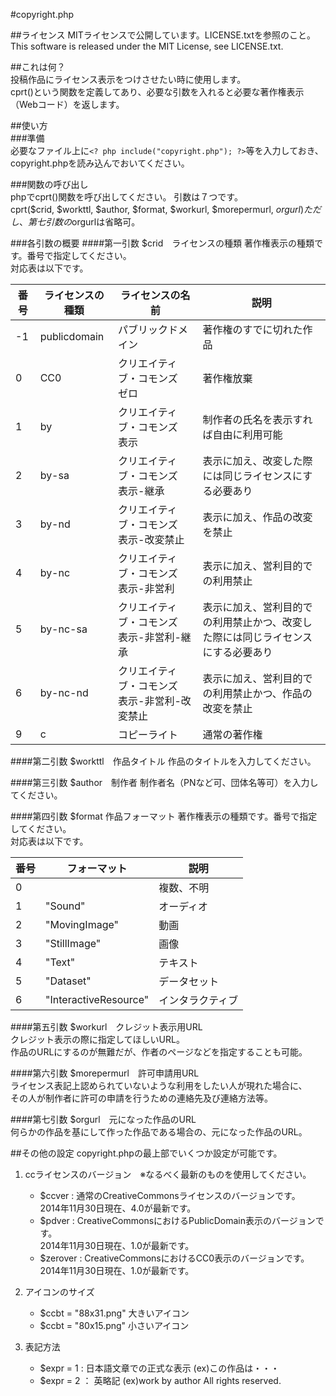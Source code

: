 #copyright.php

##ライセンス
MITライセンスで公開しています。LICENSE.txtを参照のこと。
This software is released under the MIT License, see LICENSE.txt.

##これは何？  
投稿作品にライセンス表示をつけさせたい時に使用します。  
cprt()という関数を定義してあり、必要な引数を入れると必要な著作権表示（Webコード）を返します。  

##使い方    
###準備  
必要なファイル上に`<? php include("copyright.php"); ?>`等を入力しておき、  
copyright.phpを読み込んでおいてください。

###関数の呼び出し  
phpでcprt()関数を呼び出してください。
引数は７つです。  
cprt($crid, $workttl, $author, $format, $workurl, $morepermurl, $orgurl)  
ただし、第七引数の$orgurlは省略可。  

###各引数の概要
####第一引数 $crid　ライセンスの種類
著作権表示の種類です。番号で指定してください。  
対応表は以下です。  

|番号|ライセンスの種類|ライセンスの名前|説明|
|---|-----------|-----------|---|
|-1|publicdomain|パブリックドメイン|著作権のすでに切れた作品|
|0 |CC0|クリエイティブ・コモンズ　ゼロ|著作権放棄|
|1 |by|クリエイティブ・コモンズ　表示|制作者の氏名を表示すれば自由に利用可能|
|2 |by-sa|クリエイティブ・コモンズ　表示-継承|表示に加え、改変した際には同じライセンスにする必要あり|
|3 |by-nd|クリエイティブ・コモンズ　表示-改変禁止|表示に加え、作品の改変を禁止|
|4 |by-nc|クリエイティブ・コモンズ　表示-非営利|表示に加え、営利目的での利用禁止|
|5 |by-nc-sa|クリエイティブ・コモンズ　表示-非営利-継承|表示に加え、営利目的での利用禁止かつ、改変した際には同じライセンスにする必要あり|
|6 |by-nc-nd|クリエイティブ・コモンズ　表示-非営利-改変禁止|表示に加え、営利目的での利用禁止かつ、作品の改変を禁止|
|9 |c|コピーライト|通常の著作権|

####第二引数 $workttl　作品タイトル
作品のタイトルを入力してください。  

####第三引数 $author　制作者
制作者名（PNなど可、団体名等可）を入力してください。  

####第四引数 $format 作品フォーマット
著作権表示の種類です。番号で指定してください。  
対応表は以下です。  

|番号|フォーマット|説明|
|---|-------|---|
|0|   |複数、不明|
|1|"Sound"|オーディオ|
|2|"MovingImage"|動画|
|3|"StillImage"|画像|
|4|"Text"|テキスト|
|5|"Dataset"|データセット|
|6|"InteractiveResource"|インタラクティブ|

####第五引数 $workurl　クレジット表示用URL  
クレジット表示の際に指定してほしいURL。  
作品のURLにするのが無難だが、作者のページなどを指定することも可能。  

####第六引数 $morepermurl　許可申請用URL  
ライセンス表記上認められていないような利用をしたい人が現れた場合に、  
その人が制作者に許可の申請を行うための連絡先及び連絡方法等。  

####第七引数 $orgurl　元になった作品のURL  
何らかの作品を基にして作った作品である場合の、元になった作品のURL。  


##その他の設定
copyright.phpの最上部でいくつか設定が可能です。  

1. ccライセンスのバージョン　※なるべく最新のものを使用してください。  

	* $ccver : 通常のCreativeCommonsライセンスのバージョンです。  
	2014年11月30日現在、4.0が最新です。  
	* $pdver : CreativeCommonsにおけるPublicDomain表示のバージョンです。  
	2014年11月30日現在、1.0が最新です。  
	* $zerover : CreativeCommonsにおけるCC0表示のバージョンです。  
	2014年11月30日現在、1.0が最新です。  

2. アイコンのサイズ  

	* $ccbt = "88x31.png" 大きいアイコン
	* $ccbt = "80x15.png" 小さいアイコン

3. 表記方法  

	* $expr = 1 : 日本語文章での正式な表示 (ex)この作品は・・・
	* $expr = 2 ： 英略記   (ex)work by author All rights reserved.